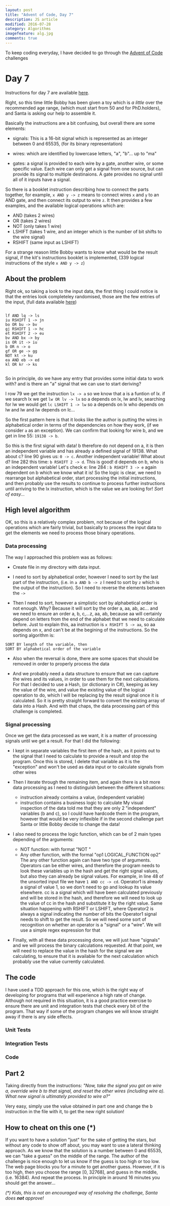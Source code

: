 ```yaml
---
layout: post
title: "Advent of Code, Day 7"
description: JS article
modified: 2016-07-28
category: Algorithms
imagefeature: alg.jpg
comments: true
---
```


To keep coding everyday, I have decided to go through the [Advent of Code](http://adventofcode.com/) challenges

# Day 7

Instructions for day 7 are available [here](http://adventofcode.com/day/7).

Right, so this time little Bobby has been given a toy which is _a little_ over the recommended age range, (which must start from 50 and for PhD.holders), and Santa is asking our help to assemble it.

Basically the instructions are a bit confusing, but overall there are some elements:

- signals: This is a 16-bit signal which is represented as an integer between 0 and 65535, (for its binary representation)

- wires: which are identified by lowercase letters, "a", "b"... up to "ma"

- gates: a signal is provided to each wire by a gate, another wire, or some specific value. Each wire can only get a signal from one source, but can provide its signal to multiple destinaions.  A gate provides no signal until all of it inputs have a signal.

So there is a booklet instruction describing how to connect the parts together, for example, `x AND y -> z` means to connect wires `x` and `y` to an AND gate, and then connect its output to wire `z`. It then provides a few examples, and the available logical operations which are:

- AND (takes 2 wires)
- OR (takes 2 wires)
- NOT (only takes 1 wire)
- LSHIFT (takes 1 wire, and an integer which is the number of bit shifts to the wire signal)
- RSHIFT (same input as LSHIFT)

For a strange reason little Bobby wants to know what would be the result signal, if the kit's instructions booklet is implemented, (339 logical instructions of the style `x AND y -> z`)

## About the problem

Right ok, so taking a look to the input data, the first thing I could notice is that the entries look completeley randomised, those are the few entries of the input, (full data available [here](http://adventofcode.com/day/7/input))

```

lf AND lq -> ls
iu RSHIFT 1 -> jn
bo OR bu -> bv
gj RSHIFT 1 -> hc
et RSHIFT 2 -> eu
bv AND bx -> by
is OR it -> iu
b OR n -> o
gf OR ge -> gg
NOT kt -> ku
ea AND eb -> ed
kl OR kr -> ks


```

So in principle, do we have any entry that provides some initial data to work with? and is there an "a" signal that we can use to start deriving?

I row 79 we get the instruction `lx -> a` so we know that a is a funtion of lx.  if we search lx we get `lw OR lv -> lx` so a depends on lx, lw and lv, searching for lw we would get `lc LSHIFT 1 -> lw` so a depends on lx who depends on lw and lw and lw depends on lc...

So the first pattern here is that it looks like the author is putting the wires in alphabetical order in terms of the dependencies on how they work, (if we consider `a` as an exception).  We can confirm that looking for wire b, and we get in line 55: `19138 -> b`.

So this is the first signal with data!  b therefore do not depend on a, it is then an independent variable and has already a defined signal of 19138.  What about c? line 90 gives us: `0 -> c`.  Another independent variable!  What about d?  line 282 this time: `b RSHIFT 2 -> d`.  This is good! d depends on b, who is an independent variable! Let's check e: line 284 : `b RSHIFT 3 -> e` again dependent on b which we know what it is! So the logic is clear, we need to rearrange but alphabetical order, start processing the initial instructions, and then probably use the results to continue to process further instructions until arriving to the lx instruction, which is the value we are looking for! _Sort of easy..._

## High level algorithm

OK, so this is a relatively complex problem, not because of the logical operations which are fairly trivial, but basically to process the input data to get the elements we need to process those binary operations.

### Data processing

The way I approached this problem was as follows:

- Create file in my directory with data input.

- I need to sort by alphabetical order, however I need to sort by the last part of the instruction, (i.e. in `a AND b -> z` I need to sort by `z` which is the output of the instruction).  So I need to reverse the elements between the `->`

- Then I need to sort, however a simplistic sort by alphabetical order is not enough. Why? Because it will sort by the order a, aa, ab, ac... and we need to ensure an order a, b, c,...z, aa, ab, because aa will certainly depend on letters from the end of the alphabet that we need to calculate before.  Just to explain this, aa instruction is `x RSHIFT 5 -> aa`, so aa depends on x, and can't be at the begining of the instructions.  So the sorting algorithm is:

```
SORT BY length of the variable, then
SORT BY alphabetical order of the variable
```
- Also when the reversal is done, there are some spaces that should be removed in order to properly process the data

- And we probably need a data structure to ensure that we can capture the wires and its values, in order to use them for the next calculations.  For that I decided to use a Hash, (or dictionary in C#), keeping as key the value of the wire, and value the existing value of the logical operation to do, which I will be replacing by the result signal once it is calculated.  So it is pretty straight forward to convert the existing array of data into a Hash.  And with that chaps, the data processing part of this challenge is completed.


### Signal processing

Once we get the data processed as we want, it is a matter of processing signals until we get a result. For that I did the following:

- I kept in separate variables the first item of the hash, as it points out to the signal that I need to calculate to provide a result and stop the program.  Once this is stored, I delete that variable as it is the "exception" and won't be used as data input or to calculate signals from other wires

- Then I iterate through the remaining item, and again there is a bit more data processing as I need to distinguish between the different situations:
  - instruction already contains a value, (independent variable)
  - instruction contains a business logic to calculate
My visual inspection of the data told me that they are only 2 "independent" variables (b and c), so I could have hardcode them in the program, however that would be very inflexible if in the second challenge part Santa or little Bobby decide to change the data!

- I also need to process the logic function, which can be of 2 main types depending of the arguments:
  - NOT function: with format "NOT <signal>"
  - Any other function, with the formal "op1 LOGICAL_FUNCTION op2"
The any other function again can have two type of arguments.  Operators can be either wires, and therefore the program needs to look these variables up in the hash and get the right signal values, but also they can already be signal values.  For example, in line 48 of the unsorted input file we have `1 AND cc -> cd`.  Operator1 is already a signal of value 1, so we don't need to go and lookup its value elsewhere.  cc is a signal which will have been calculated previously and will be stored in the hash, and therefore we will need to look up the value of cc in the hash and substitute it by the right value.  Same situation happening with RSHIFT or LSHIFT, where Operator2 is always a signal indicating the number of bits the Operator1 signal needs to shift to get the result.
So we will need some sort of recognition on whether an operator is a "signal" or a "wire".  We will use a simple regex expression for that

- Finally, with all these data processing done, we will just have "signals" and we will process the binary calculations requested.  At that point, we will need to replace the value in the hash for the signal we are calculating, to ensure that it is available for the next calculation which probably use the value currently calculated.

## The code

I have used a TDD approach for this one, which is the right way of developing for programs that will experience a high rate of change.  Although not required in this situation, it is a good practice exercise to ensure there are unit and integration tests that check every bit of the program.  That way if some of the program changes we will know straight away if there is any side effects.

### Unit Tests
<script src="https://gist.github.com/tigretoncio/3df8e949dc573132c1bf88f23610cd13.js"></script>

### Integration Tests
<script src="https://gist.github.com/tigretoncio/f3f0bff85d0bcff8264ceb62c644ef82.js"></script>

### Code
<script src="https://gist.github.com/tigretoncio/f695aed9ecfcb2f503be38d00b0433a1.js"></script>

## Part 2

Taking directly from the instructions:
_"Now, take the signal you got on wire a, override wire b to that signal, and reset the other wires (including wire a). What new signal is ultimately provided to wire a?"_

Very easy, simply use the value obtained in part one and change the b instruction in the file with it, to get the new right solution!



## How to cheat on this one (*)

If you want to have a solution "just" for the sake of getting the stars, but without any code to show off about, you may want to use a lateral thinking approach.  As we know that the solution is a number between 0 and 65535, we can "take a guess" on the middle of the range.  The author of the challenge is nice enough to let us know if the guess is too high or too low.  The web page blocks you for a minute to get another guess.  However, if it is too high, then you choose the range [0, 32768], and guess in the middle, (i.e. 16384).  And repeat the process.  In principle in around 16 minutes you should get the answer...



_(*) Kids, this is not an encouraged way of resolving the challenge, Santa does **not** approve!_

